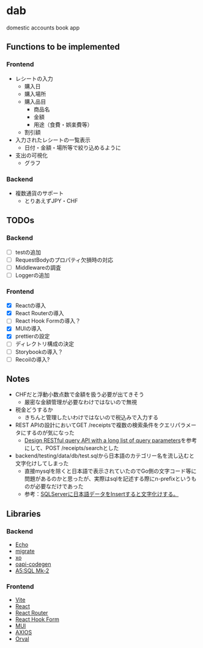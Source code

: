 # dab
domestic accounts book app

## Functions to be implemented
### Frontend
- レシートの入力
  - 購入日
  - 購入場所
  - 購入品目
    - 商品名
    - 金額
    - 用途（食費・娯楽費等）
  - 割引額
- 入力されたレシートの一覧表示
  - 日付・金額・場所等で絞り込めるように
- 支出の可視化
  - グラフ

### Backend
- 複数通貨のサポート
  - とりあえずJPY・CHF

## TODOs
### Backend
- [ ] testの追加
- [ ] RequestBodyのプロパティ欠損時の対応
- [ ] Middlewareの調査
- [ ] Loggerの追加

### Frontend
- [x] Reactの導入
- [x] React Routerの導入
- [ ] React Hook Formの導入？
- [x] MUIの導入
- [x] prettierの設定
- [ ] ディレクトリ構成の決定
- [ ] Storybookの導入？
- [ ] Recoilの導入?

## Notes
- CHFだと浮動小数点数で金額を扱う必要が出てきそう
  - 厳密な金額管理が必要なわけではないので無視
- 税金どうするか
  - きちんと管理したいわけではないので税込みで入力する
- REST APIの設計においてGET /receiptsで複数の検索条件をクエリパラメータにするのが気になった
  - [Design RESTful query API with a long list of query parameters](https://stackoverflow.com/questions/14202257/design-restful-query-api-with-a-long-list-of-query-parameters)を参考にして、POST /receipts/searchとした
- backend/testing/data/db/test.sqlから日本語のカテゴリー名を流し込むと文字化けしてしまった
  - 直接mysqlを除くと日本語で表示されていたのでGo側の文字コード等に問題があるのかと思ったが、実際はsqlを記述する際にn-prefixというものが必要なだけであった
  - 参考：[SQLServerに日本語データをInsertすると文字化けする。](https://kitigai.hatenablog.com/entry/2018/05/27/010440)

## Libraries
### Backend
- [Echo](https://echo.labstack.com/)
- [migrate](https://github.com/golang-migrate/migrate)
- [xo](https://github.com/xo/xo)
- [oapi-codegen](https://github.com/deepmap/oapi-codegen)
- [A5:SQL Mk-2](https://a5m2.mmatsubara.com/)

### Frontend
- [Vite](https://ja.vitejs.dev/)
- [React](https://react.dev/)
- [React Router](https://reactrouter.com/en/main)
- [React Hook Form](https://react-hook-form.com/)
- [MUI](https://mui.com/)
- [AXIOS](https://axios-http.com/)
- [Orval](https://orval.dev/)

